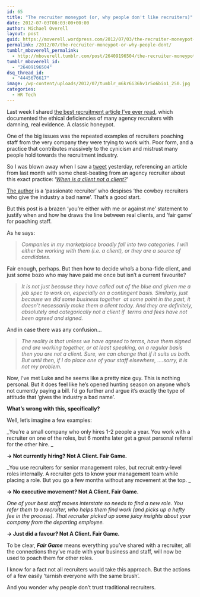 ```yaml
---
id: 65
title: "The recruiter moneypot (or, why people don't like recruiters)"
date: 2012-07-03T08:03:00+00:00
author: Michael Overell
layout: post
guid: https://moverell.wordpress.com/2012/07/03/the-recruiter-moneypot-or-why-people-dont
permalink: /2012/07/the-recruiter-moneypot-or-why-people-dont/
tumblr_mboverell_permalink:
  - http://mboverell.tumblr.com/post/26409196504/the-recruiter-moneypot-or-why-people-dont
tumblr_mboverell_id:
  - "26409196504"
dsq_thread_id:
  - "4445676617"
image: /wp-content/uploads/2012/07/tumblr_m6kr6i36hv1r5o6bio1_250.jpg
categories:
  - HR Tech
---
```

Last week I shared <a title="The recruiter honeypot - best recruitment article I have read" href="http://recruitloop.com.au/blog/the-recruiter-honeypot-the-best-recruitment-post-ive-read/" target="_blank">the best recruitment article I’ve ever read</a>, which documented the ethical deficiencies of many agency recruiters with damning, real evidence. A classic honeypot.

One of the big issues was the repeated examples of recruiters poaching staff from the very company they were trying to work with. Poor form, and a practice that contributes massively to the cynicism and mistrust many people hold towards the recruitment industry.

So I was blown away when I saw a <a title="Twitter update" href="https://twitter.com/recguruoz/statuses/219756454918373376" target="_blank">tweet</a> yesterday, referencing an article from last month with some chest-beating from an agency recruiter about this exact practice: ‘_<a title="The Written Reference - When is a client not a client" href="http://thewrittenreference.com/2012/05/02/when-is-a-client-not-a-client/" target="_blank">When is a client not a client?</a>_’

<a title="Luke Collard" href="http://thewrittenreference.com/about-us/" target="_blank">The author</a> is a ‘passionate recruiter’ who despises ‘the cowboy recruiters who give the industry a bad name’. That’s a good start.

But this post is a brazen ‘you’re either with me or against me’ statement to justify when and how he draws the line between real clients, and ‘fair game’ for poaching staff.

As he says:

> _Companies in my marketplace broadly fall into two categories. I will either be working with them (i.e. a client), or they are a source of candidates._

Fair enough, perhaps. But then how to decide who’s a bona-fide client, and just some bozo who may have paid me once but isn’t a current favourite?

> _It is not just because they have called out of the blue and given me a job spec to work on, especially on a contingent basis. Similarly, just because we did some business together  at some point in the past, it doesn’t necessarily make them a client today. And they are definitely, absolutely and categorically not a client if  terms and fees have not been agreed and signed._

And in case there was any confusion…<!-- more -->

> _The reality is that unless we have agreed to terms, have them signed and are working together, or at least speaking, on a regular basis then you are not a client. Sure, we can change that if it suits us both. But until then, if I do place one of your staff elsewhere, ….sorry, it is not my problem._

Now, I’ve met Luke and he seems like a pretty nice guy. This is nothing personal. But it does feel like he’s opened hunting season on anyone who’s not currently paying a bill. I’d go further and argue it’s exactly the type of attitude that ‘gives the industry a bad name’.

**What’s wrong with this, specifically?**

Well, let’s imagine a few examples:

_You’re a small company who only hires 1-2 people a year. You work with a recruiter on one of the roles, but 6 months later get a great personal referral for the other hire. _

**→ Not currently hiring? Not A Client. Fair Game.**

_You use recruiters for senior management roles, but recruit entry-level roles internally. A recruiter gets to know your management team while placing a role. But you go a few months without any movement at the top. _

**→ No executive movement? Not A Client. Fair Game.**

_One of your best staff moves interstate so needs to find a new role. You refer them to a recruiter, who helps them find work (and picks up a hefty fee in the process). That recruiter picked up some juicy insights about your company from the departing employee._

**→ Just did a favour? Not A Client. Fair Game.**

To be clear, _**Fair Game**_ means everything you’ve shared with a recruiter, all the connections they’ve made with your business and staff, will now be used to poach them for other roles.

I know for a fact not all recruiters would take this approach. But the actions of a few easily ‘tarnish everyone with the same brush’.

And you wonder why people don’t trust traditional recruiters.
